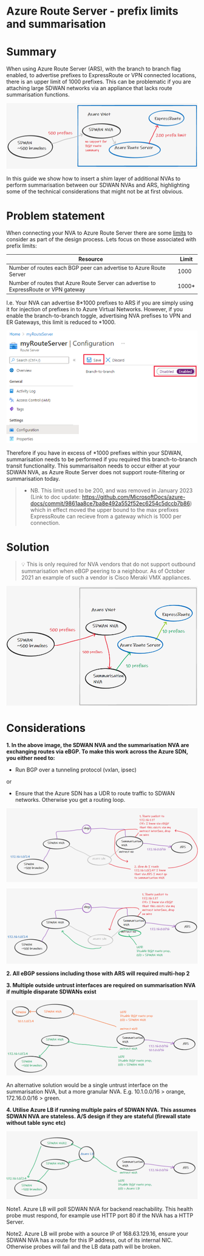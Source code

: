 # Azure Route Server - prefix limits and summarisation

# Summary

When using Azure Route Server (ARS), with the branch to branch flag enabled, to advertise prefixes to ExpressRoute or VPN connected locations, there is an upper limit of 1000 prefixes. This can be problematic if you are attaching large SDWAN networks via an appliance that lacks route summarisation functions.

![](images/2021-10-20-10-54-31.png)

In this guide we show how to insert a shim layer of additional NVAs to perform summarisation between our SDWAN NVAs and ARS, highlighting some of the technical considerations that might not be at first obvious.

#  Problem statement

When connecting your NVA to Azure Route Server there are some [limits](https://docs.microsoft.com/en-us/azure/route-server/route-server-faq#route-server-limits) to consider as part of the design process. Lets focus on those associated with prefix limits:

| Resource | Limit |  
| ------------- | ------------- |  
| Number of routes each BGP peer can advertise to Azure Route Server | 1000 |   
| Number of routes that Azure Route Server can advertise to ExpressRoute or VPN gateway  | 1000* |   

I.e. Your NVA can advertise 8*1000 prefixes to ARS if you are simply using it for injection of prefixes in to Azure Virtual Networks. However, if you enable the branch-to-branch toggle, advertising NVA prefises to VPN and ER Gateways, this limit is reduced to *1000.

![](images/2021-11-01-09-14-37.png)

Therefore if you have in excess of *1000 prefixes within your SDWAN, summarisation needs to be performed if you required this branch-to-branch transit functionality. This summarisaiton needs to occur either at your SDWAN NVA, as Azure Route Server does not support route-filtering or summarisation today.

> * NB. This limit used to be 200, and was removed in January 2023 (Link to doc update: https://github.com/MicrosoftDocs/azure-docs/commit/9861aa8ce7ba8e492a552f52ec6254c5dccb7b86) which in effect moved the upper bound to the max prefixes ExpressRoute can recieve from a gateway which is 1000 per connection.

# Solution

> :bulb: This is only required for NVA vendors that do not support outbound summarisation when eBGP peering to a neighbour. As of October 2021 an example of such a vendor is Cisco Meraki VMX appliances.

![](images/2021-11-01-09-22-31.png)

# Considerations

**1. In the above image, the SDWAN NVA and the summarisation NVA are exchanging routes via eBGP. To make this work across the Azure SDN, you either need to:**

- Run BGP over a tunneling protocol (vxlan, ipsec)

or

- Ensure that the Azure SDN has a UDR to route traffic to SDWAN networks. Otherwise you get a routing loop.

![](images/2021-11-01-09-34-10.png)

![](images/2021-11-01-09-35-40.png)

**2. All eBGP sessions including those with ARS will required multi-hop 2**

**3. Multiple outside untrust interfaces are required on summarisation NVA if multiple disparate SDWANs exist**

![](images/2021-11-01-09-39-49.png)

An alternative solution would be a single untrust interface on the summarisation NVA, but a more granular NVA. E.g. 10.1.0.0/16 > orange, 172.16.0.0/16 > green.

**4. Utilise Azure LB if running multiple pairs of SDWAN NVA. This assumes SDWAN NVA are stateless. A/S design if they are stateful (firewall state without table sync etc)**

![](images/2021-11-01-09-43-05.png)

Note1. Azure LB will poll SDWAN NVA for backend reachability. This health probe must respond, for example use HTTP port 80 if the NVA has a HTTP Server. 

Note2. Azure LB will probe with a source IP of 168.63.129.16, ensure your SDWAN NVA has a route for this IP address, out of its internal NIC. Otherwise probes will fail and the LB data path will be broken.
